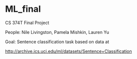 ML_final
========

CS 374T Final Project

People:
  Nile Livingston,
  Pamela Mishkin,
  Lauren Yu
  
Goal: Sentence classification task based on data at

http://archive.ics.uci.edu/ml/datasets/Sentence+Classification


